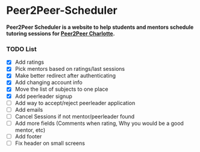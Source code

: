# Peer2Peer-Scheduler
**Peer2Peer Scheduler is a website to help students and mentors schedule tutoring sessions for [Peer2Peer Charlotte](https://peer2peercharlotte.weebly.com/).**

### TODO List
 - [x] Add ratings
 - [x] Pick mentors based on ratings/last sessions
 - [x] Make better redirect after authenticating
 - [x] Add changing account info
 - [x] Move the list of subjects to one place
 - [x] Add peerleader signup
 - [ ] Add way to accept/reject peerleader application
 - [ ] Add emails
 - [ ] Cancel Sessions if not mentor/peerleader found
 - [ ] Add more fields (Comments when rating, Why you would be a good mentor, etc)
 - [ ] Add footer
 - [ ] Fix header on small screens
